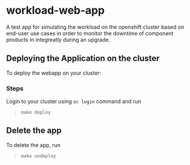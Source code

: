 # workload-web-app
A test app for simulating the workload on the openshift cluster based on end-user use cases in order to monitor the downtime of component products in integreatly during an upgrade.


## Deploying the Application on the cluster

To deploy the webapp on your cluster:

### Steps

 Login to your cluster using ` oc login ` command and run 

> ```make deploy```

## Delete the app

To delete the app, run

> ```make undeploy```

